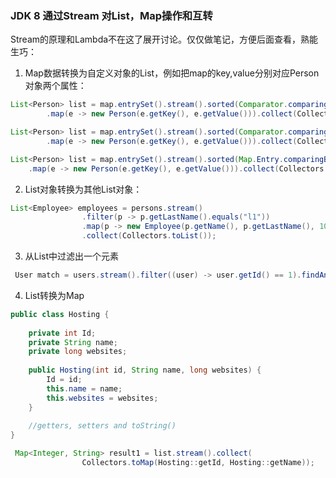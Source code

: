 ### JDK 8 通过Stream 对List，Map操作和互转

Stream的原理和Lambda不在这了展开讨论。仅仅做笔记，方便后面查看，熟能生巧：

1. Map数据转换为自定义对象的List，例如把map的key,value分别对应Person对象两个属性：

```java
List<Person> list = map.entrySet().stream().sorted(Comparator.comparing(e -> e.getKey()))
		.map(e -> new Person(e.getKey(), e.getValue())).collect(Collectors.toList());
```

```java
List<Person> list = map.entrySet().stream().sorted(Comparator.comparing(Map.Entry::getValue))
		.map(e -> new Person(e.getKey(), e.getValue())).collect(Collectors.toList());
```

```java
List<Person> list = map.entrySet().stream().sorted(Map.Entry.comparingByKey())
	.map(e -> new Person(e.getKey(), e.getValue())).collect(Collectors.toList());
```

2. List对象转换为其他List对象：

```java
List<Employee> employees = persons.stream()
                .filter(p -> p.getLastName().equals("l1"))
                .map(p -> new Employee(p.getName(), p.getLastName(), 1000))
                .collect(Collectors.toList());
```

3. 从List中过滤出一个元素
```java
 User match = users.stream().filter((user) -> user.getId() == 1).findAny().get();
```

4. List转换为Map

```java
public class Hosting {
 
    private int Id;
    private String name;
    private long websites;
 
    public Hosting(int id, String name, long websites) {
        Id = id;
        this.name = name;
        this.websites = websites;
    }
 
    //getters, setters and toString()
}

```
```java
 Map<Integer, String> result1 = list.stream().collect(
                Collectors.toMap(Hosting::getId, Hosting::getName));
```


